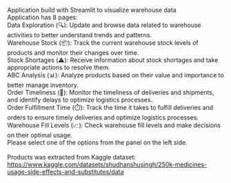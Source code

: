 Application build with Streamlit to visualize warehouse data
 \
Application has 8 pages: \
Data Exploration (🔍): Update and browse data related to warehouse activities to better understand trends and patterns. \
Warehouse Stock (📦): Track the current warehouse stock levels of products and monitor their changes over time. \
Stock Shortages (⚠️): Receive information about stock shortages and take appropriate actions to resolve them. \
ABC Analysis (📊): Analyze products based on their value and importance to better manage inventory. \
Order Timeliness (🚚): Monitor the timeliness of deliveries and shipments, and identify delays to optimize logistics processes. \
Order Fulfillment Time (⏱️): Track the time it takes to fulfill deliveries and orders to ensure timely deliveries and optimize logistics processes. \
Warehouse Fill Levels (📈): Check warehouse fill levels and make decisions on their optimal usage. \
Please select one of the options from the panel on the left side. \
 \
Products was extracted from Kaggle dataset: 
https://www.kaggle.com/datasets/shudhanshusingh/250k-medicines-usage-side-effects-and-substitutes/data
